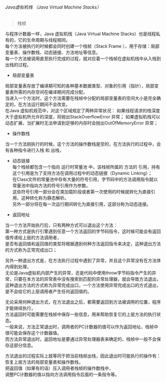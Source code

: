 ###### Java虚拟机栈 （Java Virtual Machine Stacks）

> 栈帧  

与程序计数器一样，Java 虚拟机栈（Java Virtual Machine Stacks）也是线程私有的，它的生命周期与线程相同。  
每个方法被执行的时候都会同时创建一个栈帧（Stack Frame ），用于存储：局部变量表、操作数栈、动态链接、方法地址等信息。  
每一个方法被调用直至执行完成的过程，就对应着一个栈帧在虚拟机栈中从入栈到出栈的过程。  

- 局部变量表  

局部变量表存放了编译期可知的各种基本数据类型、对象的引用（指针），局部变量表所需的内存空间在编译期间完成分配，    
当进入一个方法时，这个方法需要在栈帧中分配的局部变量表的空间大小是完全确定的，在方法运行期间不会改变。  
在Java 虚拟机规范中，对这个区域规定了两种异常状况：
如果线程请求的栈深度大于虚拟机所允许的深度，将抛出StackOverflowError 异常；
如果虚拟机栈可以动态扩展，当扩展时无法申请到足够的内存时会抛出OutOfMemoryError 异常；  

- 操作数栈  

当一个方法刚执行的时候，这个方法的操作数栈是空的，在方法执行的过程中，会有各种指令进行入栈  和 出栈，  

- 动态链接  
每个栈帧都包含一个指向 运行时常量池 中，该栈帧所属的 方法的 引用，持有这个引用是为了支持方法在调用过程中的动态链接（Dynamic Linking）；  
在Class文件的常量池中存有大量的符号引用，字节码中的方法调用指令就以常量池中指向方法的符号引用作为参数。   
这些符号引用一部分会在类加载阶段或者第一次使用的时候就转化为直接引用，这种转化称为静态解析。  
另外一部分将在每一次运行期间转化为直接引用，这部分称为动态连接。   

- 返回地址  

当一个方法开始执行后，只有两种方式可以退出这个方法：   
第一种方式是执行引擎遇到任意一个方法返回的字节码指令，这时候可能会有返回值传递给上层的方法调用者，  
是否有返回值和返回值的类型将根据遇到何种方法返回指令来决定，这种退出方法的方式称为正常完成出口；  

另外一种退出方式是，在方法执行过程中遇到了异常，并且这个异常没有在方法体内得到处理，  
无论是Java虚拟机内部产生的异常，还是代码中使用throw字节码指令产生的异常，只要在本方法的异常表中没有搜索到匹配的异常处理器，就会导致方法退出，  
这种退出方法的方式称为异常完成出口，一个方法使用异常完成出口的方式退出，是不会给它的上层调用者产生任何返回值的。  

无论采用何种退出方式，在方法退出之后，都需要返回到方法被调用的位置，程序才能继续执行，  
方法返回时可能需要在栈帧中保存一些信息，用来帮助恢复它的上层方法的执行状态。   
一般来说，方法正常退出时，调用者的PC计数器的值可以作为返回地址，栈帧中很可能会保存这个计数器值。   
而方法异常退出时，返回地址是要通过异常处理器表来确定的，栈帧中一般不会保存这部分信息。  

方法退出的过程实际上就等同于把当前栈帧出栈，因此退出时可能执行的操作有：
恢复上层方法的局部变量表和操作数栈，  
把返回值（如果有的话）压入调用者栈帧的操作数栈中，  
调整PC计数器的值以指向方法调用指令后面的一条指令等。  






